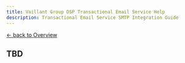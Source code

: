 ```yaml
---
title: Vaillant Group DSP Transactional Email Service Help
description: Transactional Email Service SMTP Integration Guide
---
```


[&larr; back to Overview](/email)

## TBD